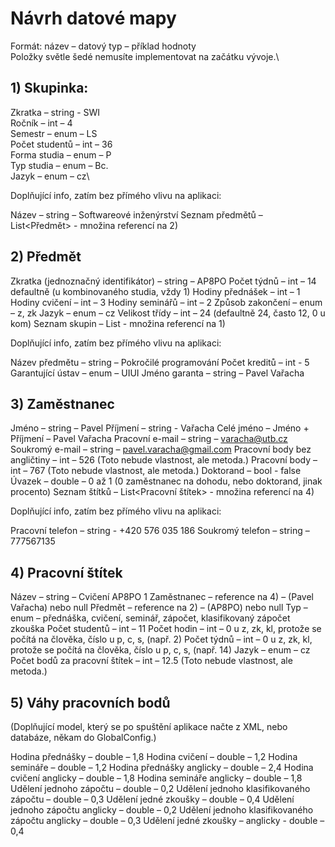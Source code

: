# Návrh datové mapy

Formát: název – datový typ – příklad hodnoty\
Položky světle šedé nemusíte implementovat na začátku vývoje.\

## 1) Skupinka:

Zkratka – string - SWI\
Ročník – int – 4\
Semestr – enum – LS\
Počet studentů – int – 36\
Forma studia – enum – P\
Typ studia – enum – Bc.\
Jazyk – enum – cz\


Doplňující info, zatím bez přímého vlivu na aplikaci:

Název – string – Softwareové inženýrství
Seznam předmětů – List<Předmět> - množina referencí na 2)

## 2) Předmět

Zkratka (jednoznačný identifikátor) – string – AP8PO
Počet týdnů – int – 14 defaultně (u kombinovaného studia, vždy 1)
Hodiny přednášek – int – 1
Hodiny cvičení – int – 3
Hodiny seminářů – int – 2
Způsob zakončení – enum – z, zk
Jazyk – enum – cz
Velikost třídy – int – 24 (defaultně 24, často 12, 0 u kom)
Seznam skupin – List<Skupinka> - množina referencí na 1)

Doplňující info, zatím bez přímého vlivu na aplikaci:

Název předmětu – string – Pokročilé programování
Počet kreditů – int - 5
Garantující ústav – enum – UIUI
Jméno garanta – string – Pavel Vařacha 

## 3) Zaměstnanec 

Jméno – string – Pavel
Příjmení – string - Vařacha
Celé jméno – Jméno + Příjmení – Pavel Vařacha
Pracovní e-mail – string – varacha@utb.cz
Soukromý e-mail – string – pavel.varacha@gmail.com
Pracovní body bez angličtiny – int – 526 (Toto nebude vlastnost, ale metoda.)
Pracovní body – int – 767 (Toto nebude vlastnost, ale metoda.)
Doktorand – bool - false
Úvazek – double – 0 až 1 (0 zaměstnanec na dohodu, nebo doktorand, jinak procento)
Seznam štítků – List<Pracovní štítek> - množina referencí na 4)

Doplňující info, zatím bez přímého vlivu na aplikaci:

Pracovní telefon – string - +420 576 035 186
Soukromý telefon – string – 777567135

## 4) Pracovní štítek

Název – string – Cvičení AP8PO 1
Zaměstnanec – reference na 4) – (Pavel Vařacha) nebo null
Předmět – reference na 2) – (AP8PO) nebo null 
Typ – enum – přednáška, cvičení, seminář, zápočet, klasifikovaný zápočet zkouška
Počet studentů – int – 11
Počet hodin – int – 0 u z, zk, kl, protože se počítá na člověka, číslo u p, c, s, (např. 2)
Počet týdnů – int – 0 u z, zk, kl, protože se počítá na člověka, číslo u p, c, s, (např. 14)
Jazyk – enum – cz
Počet bodů za pracovní štítek – int – 12.5 (Toto nebude vlastnost, ale metoda.)

## 5) Váhy pracovních bodů

(Doplňující model, který se po spuštění aplikace načte z XML, nebo databáze, někam do GlobalConfig.)

Hodina přednášky – double – 1,8
Hodina cvičení – double – 1,2
Hodina semináře – double – 1,2
Hodina přednášky anglicky – double – 2,4
Hodina cvičení anglicky – double – 1,8
Hodina semináře anglicky – double – 1,8
Udělení jednoho zápočtu – double – 0,2
Udělení jednoho klasifikovaného zápočtu – double – 0,3
Udělení jedné zkoušky – double – 0,4
Udělení jednoho zápočtu anglicky – double – 0,2
Udělení jednoho klasifikovaného zápočtu anglicky – double – 0,3
Udělení jedné zkoušky – anglicky - double – 0,4
